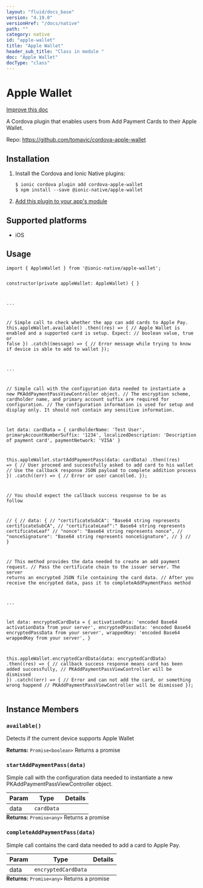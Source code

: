 ```yaml
---
layout: "fluid/docs_base"
version: "4.19.0"
versionHref: "/docs/native"
path: ""
category: native
id: "apple-wallet"
title: "Apple Wallet"
header_sub_title: "Class in module "
doc: "Apple Wallet"
docType: "class"
---
```


<h1 class="api-title">Apple Wallet</h1>

<a class="improve-v2-docs" href="http://github.com/ionic-team/ionic-native/edit/master/src/@ionic-native/plugins/apple-wallet/index.ts#L14">
  Improve this doc
</a>







<p>A Cordova plugin that enables users from Add Payment Cards to their Apple Wallet.</p>


<p>Repo:
  <a href="https://github.com/tomavic/cordova-apple-wallet">
    https://github.com/tomavic/cordova-apple-wallet
  </a>
</p>


<h2><a class="anchor" name="installation" href="#installation"></a>Installation</h2>
<ol class="installation">
  <li>Install the Cordova and Ionic Native plugins:<br>
    <pre><code class="nohighlight">$ ionic cordova plugin add cordova-apple-wallet
$ npm install --save @ionic-native/apple-wallet
</code></pre>
  </li>
  <li><a href="https://ionicframework.com/docs/native/#Add_Plugins_to_Your_App_Module">Add this plugin to your app's module</a></li>
</ol>



<h2><a class="anchor" name="platforms" href="#platforms"></a>Supported platforms</h2>
<ul>
  <li>iOS</li>
</ul>






<h2><a class="anchor" name="usage" href="#usage"></a>Usage</h2>
<pre><code class="lang-typescript">import { AppleWallet } from &#39;@ionic-native/apple-wallet&#39;;


constructor(private appleWallet: AppleWallet) { }


...


// Simple call to check whether the app can add cards to Apple Pay.
this.appleWallet.available()
 .then((res) =&gt; {
   // Apple Wallet is enabled and a supported card is setup. Expect:
   // boolean value, true or false
  })
 .catch((message) =&gt; {
   // Error message while trying to know if device is able to add to wallet
 });


...


// Simple call with the configuration data needed to instantiate a new PKAddPaymentPassViewController object.
// The encryption scheme, cardholder name, and primary account suffix are required for configuration.
// The configuration information is used for setup and display only. It should not contain any sensitive information.

let data: cardData = {
   cardholderName: &#39;Test User&#39;,
   primaryAccountNumberSuffix: &#39;1234&#39;,
   localizedDescription: &#39;Description of payment card&#39;,
   paymentNetwork: &#39;VISA&#39;
 }

this.appleWallet.startAddPaymentPass(data: cardData)
 .then((res) =&gt; {
   // User proceed and successfully asked to add card to his wallet
   // Use the callback response JSON payload to complete addition process
  })
 .catch((err) =&gt; {
   // Error or user cancelled.
 });

// You should expect the callback success response to be as follow

 // {
 //  data: {
 //    &quot;certificateSubCA&quot;: &quot;Base64 string represents certificateSubCA&quot;,
 //    &quot;certificateLeaf&quot;:&quot; Base64 string represents certificateLeaf&quot;
 //    &quot;nonce&quot;: &quot;Base64 string represents nonce&quot;,
 //    &quot;nonceSignature&quot;: &quot;Base64 string represents nonceSignature&quot;,
 //   }
 // }

// This method provides the data needed to create an add payment request.
// Pass the certificate chain to the issuer server. The server returns an encrypted JSON file containing the card data.
// After you receive the encrypted data, pass it to completeAddPaymentPass method


...


let data: encryptedCardData = {
   activationData: &#39;encoded Base64 activationData from your server&#39;,
   encryptedPassData: &#39;encoded Base64 encryptedPassData from your server&#39;,
   wrappedKey: &#39;encoded Base64 wrappedKey from your server&#39;,
 }

this.appleWallet.encryptedCardData(data: encryptedCardData)
 .then((res) =&gt; {
   // callback success response means card has been added successfully,
   // PKAddPaymentPassViewController will be dismissed
  })
 .catch((err) =&gt; {
   // Error and can not add the card, or something wrong happend
   // PKAddPaymentPassViewController will be dismissed
 });
</code></pre>








<h2><a class="anchor" name="instance-members" href="#instance-members"></a>Instance Members</h2>
<h3><a class="anchor" name="available" href="#available"></a><code>available()</code></h3>


Detects if the current device supports Apple Wallet


<div class="return-value" markdown="1">
  <i class="icon ion-arrow-return-left"></i>
  <b>Returns:</b> <code>Promise&lt;boolean&gt;</code> Returns a promise
</div><h3><a class="anchor" name="startAddPaymentPass" href="#startAddPaymentPass"></a><code>startAddPaymentPass(data)</code></h3>


Simple call with the configuration data needed to instantiate a new PKAddPaymentPassViewController object.
<table class="table param-table" style="margin:0;">
  <thead>
  <tr>
    <th>Param</th>
    <th>Type</th>
    <th>Details</th>
  </tr>
  </thead>
  <tbody>
  <tr>
    <td>
      data</td>
    <td>
      <code>cardData</code>
    </td>
    <td>
      </td>
  </tr>
  </tbody>
</table>

<div class="return-value" markdown="1">
  <i class="icon ion-arrow-return-left"></i>
  <b>Returns:</b> <code>Promise&lt;any&gt;</code> Returns a promise
</div><h3><a class="anchor" name="completeAddPaymentPass" href="#completeAddPaymentPass"></a><code>completeAddPaymentPass(data)</code></h3>


Simple call contains the card data needed to add a card to Apple Pay.
<table class="table param-table" style="margin:0;">
  <thead>
  <tr>
    <th>Param</th>
    <th>Type</th>
    <th>Details</th>
  </tr>
  </thead>
  <tbody>
  <tr>
    <td>
      data</td>
    <td>
      <code>encryptedCardData</code>
    </td>
    <td>
      </td>
  </tr>
  </tbody>
</table>

<div class="return-value" markdown="1">
  <i class="icon ion-arrow-return-left"></i>
  <b>Returns:</b> <code>Promise&lt;any&gt;</code> Returns a promise
</div>





